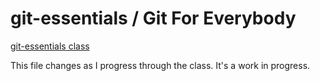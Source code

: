 # git-essentials / Git For Everybody


[git-essentials class](https://www.udemy.com/course/git-and-github-tutorial/learn/lecture/18080387#overview)

This file changes as I progress through the class. It's a work in progress.


